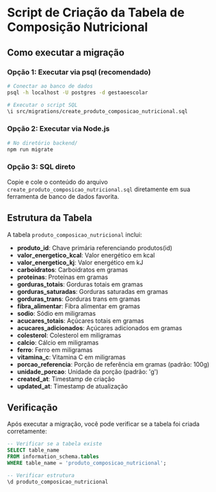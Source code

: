 # Script de Criação da Tabela de Composição Nutricional

## Como executar a migração

### Opção 1: Executar via psql (recomendado)
```bash
# Conectar ao banco de dados
psql -h localhost -U postgres -d gestaoescolar

# Executar o script SQL
\i src/migrations/create_produto_composicao_nutricional.sql
```

### Opção 2: Executar via Node.js
```bash
# No diretório backend/
npm run migrate
```

### Opção 3: SQL direto
Copie e cole o conteúdo do arquivo `create_produto_composicao_nutricional.sql` diretamente em sua ferramenta de banco de dados favorita.

## Estrutura da Tabela

A tabela `produto_composicao_nutricional` inclui:

- **produto_id**: Chave primária referenciando produtos(id)
- **valor_energetico_kcal**: Valor energético em kcal
- **valor_energetico_kj**: Valor energético em kJ
- **carboidratos**: Carboidratos em gramas
- **proteinas**: Proteínas em gramas
- **gorduras_totais**: Gorduras totais em gramas
- **gorduras_saturadas**: Gorduras saturadas em gramas
- **gorduras_trans**: Gorduras trans em gramas
- **fibra_alimentar**: Fibra alimentar em gramas
- **sodio**: Sódio em miligramas
- **acucares_totais**: Açúcares totais em gramas
- **acucares_adicionados**: Açúcares adicionados em gramas
- **colesterol**: Colesterol em miligramas
- **calcio**: Cálcio em miligramas
- **ferro**: Ferro em miligramas
- **vitamina_c**: Vitamina C em miligramas
- **porcao_referencia**: Porção de referência em gramas (padrão: 100g)
- **unidade_porcao**: Unidade da porção (padrão: 'g')
- **created_at**: Timestamp de criação
- **updated_at**: Timestamp de atualização

## Verificação

Após executar a migração, você pode verificar se a tabela foi criada corretamente:

```sql
-- Verificar se a tabela existe
SELECT table_name 
FROM information_schema.tables 
WHERE table_name = 'produto_composicao_nutricional';

-- Verificar estrutura
\d produto_composicao_nutricional
```